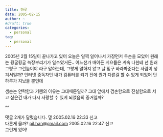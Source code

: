 ```yaml
---
title: 하루
date: 2005-02-15
author: ~
#draft: true
categories:
  - personal
tag:
  - personal
---
```




2005년 2월 15일이 끝나가고 있어
오늘은 일찍 일어나서 가장먼저 두손을 모았어
원래는 뒹굴뒹굴 늑장부리기가 일수였거든..
어느샌가 배어든 게으름은 계속 나한테 넌 원래 그렇구 그런놈이야 라구 말하는데,
그렇게 말하지 않고 날 믿구 바라봐준다는 사람이 생겨서일까?
인터넷 중독자인 내가 컴퓨터를 켜기 전에 뭔가 다른걸 할 수 있게 되었어
단 하루가 지났을 뿐인데

샘솓는 안락함과 기쁨의 이유는 그대때문일까?
그대 앞에서 겸손함으로 진실함으로 서고 싶은건
내가 다시 사랑할 수 있게 되었음의 증거일까?

^^


 댓글  2개가 달렸습니다.
 &#45850; 2005.02.16 22:33 신고   
다른게 몰까?
 pil.han@gmail.com 2005.02.16 22:47 신고   
그런게 있어!




